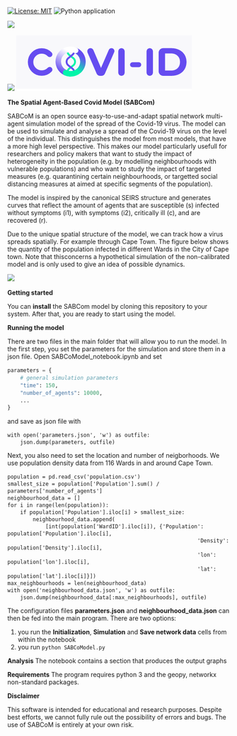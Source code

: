 [![License: MIT](https://img.shields.io/badge/License-MIT-yellow.svg)](https://opensource.org/licenses/MIT)
![Python application](https://github.com/blackrhinoabm/sabcom/workflows/Python%20application/badge.svg)

<img src="https://pbs.twimg.com/profile_images/1270246832015314953/CW4YcWdd_400x400.jpg" width="75">

![](https://cogeorg.github.io/images/black_rhino_logo.jpg)
![](https://github.com/joerischasfoort/joerischasfoort.github.io/blob/master/images/covi-id.png)


[comment]: <> (One paragraph overview of the project, TODO add link to blog?)
 __The Spatial Agent-Based Covid Model (SABCom)__

SABCoM is an open source easy-to-use-and-adapt spatial network multi-agent simulation model of the spread of the Covid-19 virus. The model can
be used to simulate and analyse a spread of the Covid-19 virus on the level of the individual.
This distinguishes the model from most models, that have a more high level perspective. This makes
our model particularly usefull for researchers and policy makers that want to study the impact of
heterogeneity in the population (e.g. by modelling neighbourhoods with vulnerable populations) and
who want to study the impact of targeted measures (e.g. quarantining certain neighbourhoods,
or targetted social distancing measures at aimed at specific segments of the population).

The model is inspired by the canonical SEIRS structure and generates curves that reflect the amount of agents that are susceptible (s) infected without symptoms (i1), with symptoms (i2), critically ill (c), and are recovered (r). 


[comment]: <> (The output of one simulation might look something like this:  ) 

[comment]: <> (<img src="https://github.com/joerischasfoort/joerischasfoort.github.io/blob/master/images/the_curve.png" height="512px"/> ) 

Due to the unique spatial structure of the model, we can track how a virus spreads spatially. For example through Cape Town. The figure below shows the quantity of the population infected in different Wards in the City of Cape town. Note that thisconcerns a hypothetical simulation of the non-calibrated model and is only used to give an idea of possible dynamics. 

<img src="https://github.com/joerischasfoort/joerischasfoort.github.io/blob/master/images/Infected.gif" height="768px"/>

 __Getting started__

You can **install** the SABCom model by cloning this repository to your system. After that, you are ready to start using the model.

__Running the model__

There are two files in the main folder that will allow you to run the model. In the first step, you set the parameters for the simulation and store them in a json file. Open SABCoModel_notebook.ipynb and set

```python
parameters = {
    # general simulation parameters
    "time": 150,
    "number_of_agents": 10000,
    ...
}
```
and save as json file with

```
with open('parameters.json', 'w') as outfile:
    json.dump(parameters, outfile)
```


Next, you also need to set the location and number of neigborhoods. We use population density data from 116 Wards in and around Cape Town.

```
population = pd.read_csv('population.csv')
smallest_size = population['Population'].sum() / parameters['number_of_agents']
neighbourhood_data = []
for i in range(len(population)):
    if population['Population'].iloc[i] > smallest_size:
        neighbourhood_data.append(
            [int(population['WardID'].iloc[i]), {'Population': population['Population'].iloc[i],
                                                            'Density': population['Density'].iloc[i],
                                                            'lon': population['lon'].iloc[i],
                                                            'lat': population['lat'].iloc[i]}])
max_neighbourhoods = len(neighbourhood_data)
with open('neighbourhood_data.json', 'w') as outfile:
    json.dump(neighbourhood_data[:max_neighbourhoods], outfile)
```

The configuration files __parameters.json__ and __neighbourhood_data.json__ can then be fed into the main program.
There are two options:

1) you run the __Initialization__, __Simulation__ and  __Save network data__ cells from within the notebook
2) you run  ```python SABCoModel.py```


__Analysis__
The notebook contains a section that produces the output graphs


__Requirements__
The program requires python 3 and the geopy, networkx non-standard packages.


__Disclaimer__

This software is intended for educational and research purposes. Despite best efforts,
we cannot fully rule out the possibility of errors and bugs. The use of SABCoM
is entirely at your own risk.
